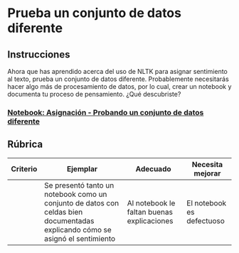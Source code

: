 # Prueba un conjunto de datos diferente

## Instrucciones

Ahora que has aprendido acerca del uso de NLTK para asignar sentimiento al texto, prueba un conjunto de datos diferente. Probablemente necesitarás hacer algo más de procesamiento de datos, por lo cual, crear un notebook y documenta tu proceso de pensamiento. ¿Qué descubriste?

<h3><a href="./assignament.ipynb">Notebook: Asignación - Probando un conjunto de datos diferente</a></h3>

## Rúbrica

| Criterio | Ejemplar                                                                                                         | Adecuado                                  | Necesita mejorar      |
| -------- | ----------------------------------------------------------------------------------------------------------------- | ----------------------------------------- | ---------------------- |
|          | Se presentó tanto un notebook como un conjunto de datos con celdas bien documentadas explicando cómo se asignó el sentimiento | Al notebook le faltan buenas explicaciones | El notebook es defectuoso |